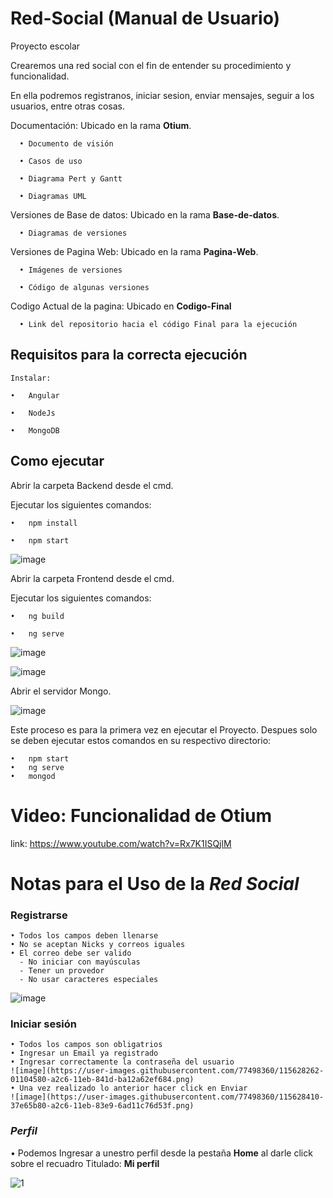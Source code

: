 # Red-Social (Manual de Usuario)
Proyecto escolar


Crearemos una red social con el fin de entender su procedimiento y funcionalidad.

En ella podremos registranos, iniciar sesion, enviar mensajes, seguir a los usuarios, entre otras cosas.

Documentación: Ubicado en la rama **Otium**.
```
  •	Documento de visión

  •	Casos de uso

  •	Diagrama Pert y Gantt

  •	Diagramas UML
```
Versiones de Base de datos: Ubicado en la rama **Base-de-datos**.
```
  •	Diagramas de versiones
```
Versiones de Pagina Web: Ubicado en la rama **Pagina-Web**.
```
  •	Imágenes de versiones

  •	Código de algunas versiones
```
Codigo Actual de la pagina: Ubicado en **Codigo-Final**
```
  •	Link del repositorio hacia el código Final para la ejecución 
```

## **Requisitos para la correcta ejecución**
```
Instalar:

•	Angular

•	NodeJs

•	MongoDB
```

## **Como ejecutar**

Abrir la carpeta Backend desde el cmd.

Ejecutar los siguientes comandos:
```
•	npm install

•	npm start
```

![image](https://user-images.githubusercontent.com/77498360/115334553-3bac9d80-a161-11eb-8fd8-71fb32b3b725.png)


Abrir la carpeta Frontend desde el cmd.

Ejecutar los siguientes comandos:
```
•	ng build

•	ng serve
```
![image](https://user-images.githubusercontent.com/77498360/115335154-3e5bc280-a162-11eb-83dd-c8ee72d7f6ce.png)

![image](https://user-images.githubusercontent.com/77498360/115335184-4e73a200-a162-11eb-882f-75dac94a8aec.png)



Abrir el servidor Mongo.

![image](https://user-images.githubusercontent.com/77498360/115335089-24ba7b00-a162-11eb-85a5-c6fd2ed46e9d.png)

Este proceso es para la primera vez en ejecutar el Proyecto.
Despues solo se deben ejecutar estos comandos en su respectivo directorio:
```
•	npm start
•	ng serve
•	mongod
```


# **Video: Funcionalidad de Otium**
link: https://www.youtube.com/watch?v=Rx7K1ISQjlM


# **Notas para el Uso de la _Red Social_**

### **Registrarse**
```
• Todos los campos deben llenarse
• No se aceptan Nicks y correos iguales
• El correo debe ser valido
  - No iniciar con mayúsculas
  - Tener un provedor
  - No usar caracteres especiales
```
![image](https://user-images.githubusercontent.com/77498360/115337328-65b48e80-a166-11eb-927a-d390aede7826.png)


### **Iniciar sesión**

```
• Todos los campos son obligatrios
• Ingresar un Email ya registrado
• Ingresar correctamente la contraseña del usuario
![image](https://user-images.githubusercontent.com/77498360/115628262-01104580-a2c6-11eb-841d-ba12a62ef684.png)
• Una vez realizado lo anterior hacer click en Enviar
![image](https://user-images.githubusercontent.com/77498360/115628410-37e65b80-a2c6-11eb-83e9-6ad11c76d53f.png)
```

### ***Perfil***

• Podemos Ingresar a unestro perfil desde la pestaña **Home** al darle click sobre el recuadro Titulado: **Mi perfil**

![1](https://user-images.githubusercontent.com/77498360/115629107-4c772380-a2c7-11eb-8f6b-b7d6e211471d.png)







